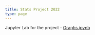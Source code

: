 ```yaml
---
title: Stats Project 2022
type: page
---
```


Jupyter Lab for the project - [Graphs.ipynb](https://github.com/JakeRoggenbuck/stats-project-2022/blob/main/Graphs.ipynb)
